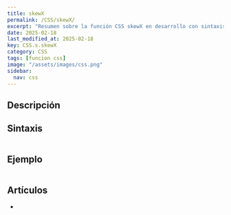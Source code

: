 ```yaml
---
title: skewX
permalink: /CSS/skewX/
excerpt: "Resumen sobre la función CSS skewX en desarrollo con sintaxis y ejemplos."
date: 2025-02-18
last_modified_at: 2025-02-18
key: CSS.s.skewX
category: CSS
tags: [funcion css]
image: "/assets/images/css.png"
sidebar:
  nav: css
---
```


## Descripción


## Sintaxis


```css

```


## Ejemplo


```css

```


## Artículos

- 
